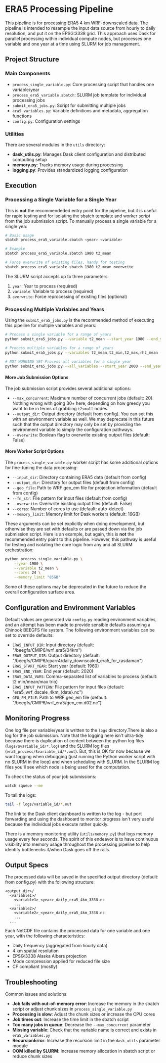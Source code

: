 # ERA5 Processing Pipeline

This pipeline is for processing ERA5 4 km WRF-downscaled data. The pipeline is intended to resample the input data source from hourly to daily resolution, and put it on the EPSG:3338 grid. This approach uses Dask for parallel processing within individual compute nodes, but processes one variable and one year at a time using SLURM for job management.

## Project Structure

### Main Components

- `process_single_variable.py`: Core processing script that handles one variable/year
- `process_era5_variable.sbatch`: SLURM job template for individual processing jobs
- `submit_era5_jobs.py`: Script for submitting multiple jobs
- `era5_variables.py`: Variable definitions and metadata, aggregation functions
- `config.py`: Configuration settings

### Utilities

There are several modules in the `utils` directory:
- **dask_utils.py**: Manages Dask client configuration and distributed computing setup
- **memory.py**: Tracks memory usage during processing
- **logging.py**: Provides standardized logging configuration

## Execution

### Processing a Single Variable for a Single Year

This is **not** the recommendeded entry point for the pipeline, but it is useful for rapid testing and for isolating the sbatch template and worker script from the job submission script. To manually process a single variable for a single yea:

```bash
# Basic usage
sbatch process_era5_variable.sbatch <year> <variable>

# Example
sbatch process_era5_variable.sbatch 1980 t2_mean

# Force overwrite of existing files, handy for testing
sbatch process_era5_variable.sbatch 1980 t2_mean overwrite
```

The SLURM script accepts up to three parameters:
1. `year`: Year to process (required)
2. `variable`: Variable to process (required)
3. `overwrite`: Force reprocessing of existing files (optional)

### Processing Multiple Variables and Years

Using the `submit_era5_jobs.py` is the recommended method of executing this pipeline for multiple variables and years:

```bash
# Process a single variable for a range of years
python submit_era5_jobs.py --variable t2_mean --start_year 1980 --end_year 1985

# Process multiple variables for a range of years
python submit_era5_jobs.py --variables t2_mean,t2_min,t2_max,rh2_mean --start_year 1990 --end_year 2000

# NOT WORKING YET Process all variables for a single year
python submit_era5_jobs.py --all_variables --start_year 2000 --end_year 2000
```

#### More Job Submission Options

The job submission script provides several additional options:

- `--max_concurrent`: Maximum number of concurrent jobs (default: 20). Nothing wrong with going 30+ here, depending on how greedy you want to be in terms of grabbing `t2small` nodes.
- `--output_dir`: Output directory (default from config). You can set this with an environment variable as well. We may deprecate in this future such that the output directory may only be set by providing the environment variable to simply the configuration pathways.
- `--overwrite`: Boolean flag to overwrite existing output files (default: False)

#### More Worker Script Options

The `process_single_variable.py` worker script has some additional options for fine-tuning the data processing:

- `--input_dir`: Directory containing ERA5 data (default from config)
- `--output_dir`: Directory for output files (default from config)
- `--geo_file`: Path to WRF geo_em file for projection information (default from config)
- `--fn_str`: File pattern for input files (default from config)
- `--overwrite`: Overwrite existing output files (default: False)
- `--cores`: Number of cores to use (default: auto-detect)
- `--memory_limit`: Memory limit for Dask workers (default: 16GB)

These arguments can be set explicitly when doing development, but otherwise they are set with defaults or are passed down via the job submission script. Here is an example, but again, this is **not** the recommended entry point to this pipeline. However, this pathway is useful for testing and isolating the core logic from any and all SLURM orchestration:

```bash
python process_single_variable.py \
    --year 1980 \
    --variable t2_mean \
    --cores 24 \
    --memory_limit "85GB"
```

Some of these options may be deprecated in the future to reduce the overall configuration surface area.

## Configuration and Environment Variables

Default values are generated via `config.py` reading environment variables, and an attempt has been made to provide sensible defaults assuming a Chinook BEEGFS file system. The following environment variables can be set to override defaults:

- `ERA5_INPUT_DIR`: Input directory (default: "/beegfs/CMIP6/wrf_era5/04km")
- `ERA5_OUTPUT_DIR`: Output directory (default: "/beegfs/CMIP6/cparr4/daily_downscaled_era5_for_rasdaman")
- `ERA5_START_YEAR`: Start year (default: 1960)
- `ERA5_END_YEAR`: End year (default: 2020)
- `ERA5_DATA_VARS`: Comma-separated list of variables to process (default: t2 min/mean/max trio)
- `ERA5_INPUT_PATTERN`: File pattern for input files (default: "era5_wrf_dscale_4km_{date}.nc")
- `GEO_EM_FILE`: Path to WRF geo_em file (default: "/beegfs/CMIP6/wrf_era5/geo_em.d02.nc")

## Monitoring Progress

One log file per variable/year is written to the `logs` directory.There is also a log for the job submission. Note that the logging here isn't ultra-tidy because there is duplication of content between the python log files (`logs/$variable_id/*.log`) and the SLURM log files (`era5_process/$variable_id/*.out`). But, this is OK for now because we want logging when debugging (just running the Python worker script with no SLURM in the loop) and when scheduling with SLURM. In the SLURM log files you'll see which node is being used for the computation.

To check the status of your job submissions:

```bash
watch squeue --me
```

To tail the logs:

```bash
tail -f logs/variable_id/*.out
```

The link to the Dask client dashboard is written to the log - but port forwarding and using the dashboard to monitor progress isn't very useful because the individual jobs execute rather quickly.

There is a memory monitoring utility (`utils/memory.py`) that logs memory usage every few seconds. The spirit of this endeavor is to have continuous visibility into memory usage throughout the processing pipeline to help identify bottlenecks if/when Dask goes off the rails.

## Output Specs

The processed data will be saved in the specified output directory (default: from config.py) with the following structure:

```
<output_dir>/
  <variable1>/
    <variable1>_<year>_daily_era5_4km_3338.nc
    ...
  <variable2>/
    <variable2>_<year>_daily_era5_4km_3338.nc
    ...
  ...
```

Each NetCDF file contains the processed data for one variable and one year, with the following characteristics:

- Daily frequency (aggregated from hourly data)
- 4 km spatial resolution
- EPSG:3338 Alaska Albers projection
- Mode compression applied for reduced file size
- CF compliant (mostly)

## Troubleshooting

Common issues and solutions:

- **Job fails with out-of-memory error**: Increase the memory in the sbatch script or adjust chunk sizes in `process_single_variable.py`
- **Processing is slow**: Adjust the chunk sizes or increase the CPU cores
- **Job times out**: Increase the time limit in the sbatch script
- **Too many jobs in queue**: Decrease the `--max_concurrent` parameter
- **Missing variable**: Check that the variable name is correct and exists in `era5_variables.py`
- **RecursionError**: Increase the recursion limit in the `dask_utils` parameter module
- **OOM killed by SLURM**: Increase memory allocation in sbatch script or reduce chunk sizes
